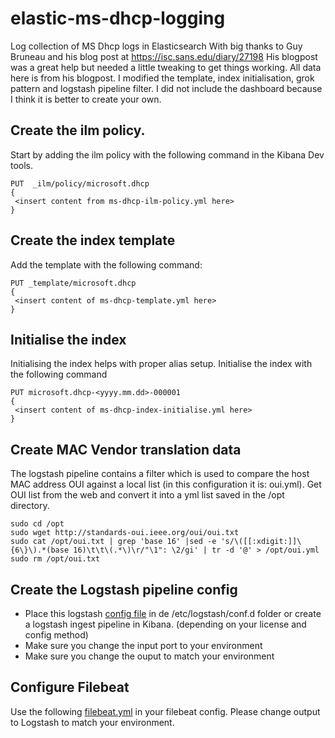 # elastic-ms-dhcp-logging
Log collection of MS Dhcp logs in Elasticsearch
With big thanks to Guy Bruneau and his blog post at https://isc.sans.edu/diary/27198
His blogpost was a great help but needed a little tweaking to get things working. All data here is from his blogpost. I modified the template, index initialisation, grok pattern and logstash pipeline filter.
I did not include the dashboard because I think it is better to create your own.

## Create the ilm policy.

Start by adding the ilm policy with the following command in the Kibana Dev tools.

```
PUT  _ilm/policy/microsoft.dhcp
{
 <insert content from ms-dhcp-ilm-policy.yml here>
}
```

## Create the index template

Add the template with the following command:
```
PUT _template/microsoft.dhcp
{
 <insert content of ms-dhcp-template.yml here>
}
```

## Initialise the index

Initialising the index helps with proper alias setup.
Initialise the index with the following command
```
PUT microsoft.dhcp-<yyyy.mm.dd>-000001
{
 <insert content of ms-dhcp-index-initialise.yml here>
}
```

## Create MAC Vendor translation data

The logstash pipeline contains a filter which is used to compare the host MAC address OUI against a local list (in this configuration it is: oui.yml). Get OUI list from the web and convert it into a yml list saved in the /opt directory.

```
sudo cd /opt
sudo wget http://standards-oui.ieee.org/oui/oui.txt
sudo cat /opt/oui.txt | grep 'base 16' |sed -e 's/\([[:xdigit:]]\{6\}\).*(base 16)\t\t\(.*\)\r/"\1": \2/gi' | tr -d '@' > /opt/oui.yml
sudo rm /opt/oui.txt
```

## Create the Logstash pipeline config

* Place this logstash [config file](logstash-ms-dhcp-pipeline.yml)  in de /etc/logstash/conf.d folder or create a logstash ingest pipeline in Kibana. (depending on your license and config method)
* Make sure you change the input port to your environment
* Make sure you change the ouput to match your environment

## Configure Filebeat

Use the following [filebeat.yml](filebeat.yml) in your filebeat config. Please change output to Logstash to match your environment.
